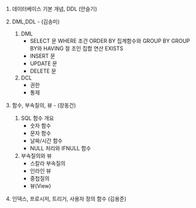 1. 데이터베이스 기본 개념, DDL (안슬기)

2. DML,DDL - (김송미)
    1) DML
        - SELECT 문
            WHERE 조건
            ORDER BY
            집계함수와 GROUP BY
            GROUP BY와 HAVING 절
            조인
            집합 연산
            EXISTS
        - INSERT 문
        - UPDATE 문
        - DELETE 문
    2) DCL 
        - 권한           
        - 통제

3. 함수, 부속질의, 뷰 - (장동건)
    1) SQL 함수 개요
        - 숫자 함수
        - 문자 함수
        - 날짜/시간 함수
        - NULL 처리와 IFNULL 함수
    2) 부속질의와 뷰 
        - 스칼라 부속질의
        - 인라인 뷰
        - 중첩질의
        - 뷰(View) 

4. 인덱스, 프로시저, 트리거, 사용자 정의 함수 (김용준)